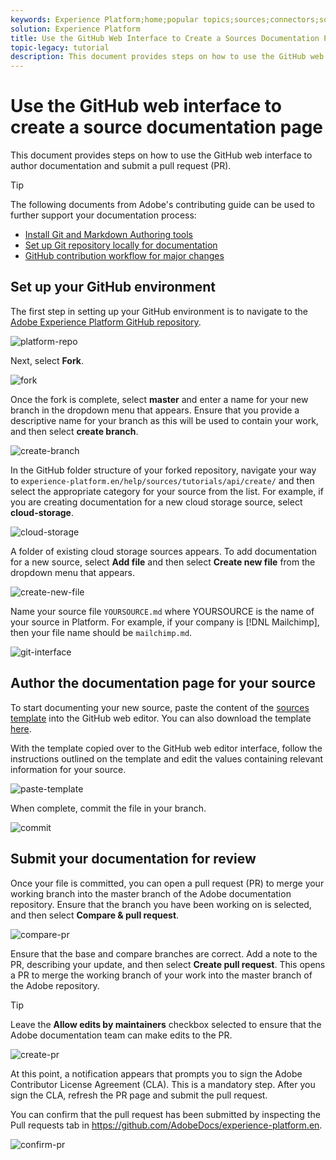 ```yaml
---
keywords: Experience Platform;home;popular topics;sources;connectors;source connectors;sources sdk;sdk;SDK
solution: Experience Platform
title: Use the GitHub Web Interface to Create a Sources Documentation Page
topic-legacy: tutorial
description: This document provides steps on how to use the GitHub web interface to author documentation and submit a pull request (PR).
---
```

# Use the GitHub web interface to create a source documentation page

This document provides steps on how to use the GitHub web interface to author documentation and submit a pull request (PR).

>[!TIP]
>
>The following documents from Adobe's contributing guide can be used to further support your documentation process: <ul><li>[Install Git and Markdown Authoring tools](https://experienceleague.adobe.com/docs/contributor/contributor-guide/setup/install-tools.html?lang=en)</li><li>[Set up Git repository locally for documentation](https://experienceleague.adobe.com/docs/contributor/contributor-guide/setup/local-repo.html?lang=en)</li><li>[GitHub contribution workflow for major changes](https://experienceleague.adobe.com/docs/contributor/contributor-guide/setup/full-workflow.html?lang=en)</li></ul>

## Set up your GitHub environment

The first step in setting up your GitHub environment is to navigate to the [Adobe Experience Platform GitHub repository](https://github.com/AdobeDocs/experience-platform.en).

![platform-repo](../assets/platform-repo.png)

Next, select **Fork**.

![fork](../assets/fork.png)

Once the fork is complete, select **master** and enter a name for your new branch in the dropdown menu that appears. Ensure that you provide a descriptive name for your branch as this will be used to contain your work, and then select **create branch**.

![create-branch](../assets/create-branch.png)

In the GitHub folder structure of your forked repository, navigate your way to `experience-platform.en/help/sources/tutorials/api/create/` and then select the appropriate category for your source from the list. For example, if you are creating documentation for a new cloud storage source, select **cloud-storage**.

![cloud-storage](../assets/cloud-storage.png)

A folder of existing cloud storage sources appears. To add documentation for a new source, select **Add file** and then select **Create new file** from the dropdown menu that appears.

![create-new-file](../assets/create-new-file.png)

Name your source file `YOURSOURCE.md` where YOURSOURCE is the name of your source in Platform. For example, if your company is [!DNL Mailchimp], then your file name should be `mailchimp.md`.

![git-interface](../assets/git-interface.png)

## Author the documentation page for your source

To start documenting your new source, paste the content of the [sources template](./template.zip) into the GitHub web editor. You can also download the template [here](assets/template.zip).

With the template copied over to the GitHub web editor interface, follow the instructions outlined on the template and edit the values containing relevant information for your source.

![paste-template](../assets/paste-template.png)

When complete, commit the file in your branch.

![commit](../assets/commit.png)

## Submit your documentation for review

Once your file is committed, you can open a pull request (PR) to merge your working branch into the master branch of the Adobe documentation repository. Ensure that the branch you have been working on is selected, and then select **Compare & pull request**.

![compare-pr](../assets/compare-pr.png)

Ensure that the base and compare branches are correct. Add a note to the PR, describing your update, and then select **Create pull request**. This opens a PR to merge the working branch of your work into the master branch of the Adobe repository.

>[!TIP]
>
>Leave the **Allow edits by maintainers** checkbox selected to ensure that the Adobe documentation team can make edits to the PR.

![create-pr](../assets/create-pr.png)

At this point, a notification appears that prompts you to sign the Adobe Contributor License Agreement (CLA). This is a mandatory step. After you sign the CLA, refresh the PR page and submit the pull request.

You can confirm that the pull request has been submitted by inspecting the Pull requests tab in https://github.com/AdobeDocs/experience-platform.en.

![confirm-pr](../assets/confirm-pr.png)
